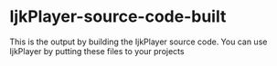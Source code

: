 # IjkPlayer-source-code-built
This is the output by building the IjkPlayer source code. You can use IjkPlayer by putting these files to your projects
